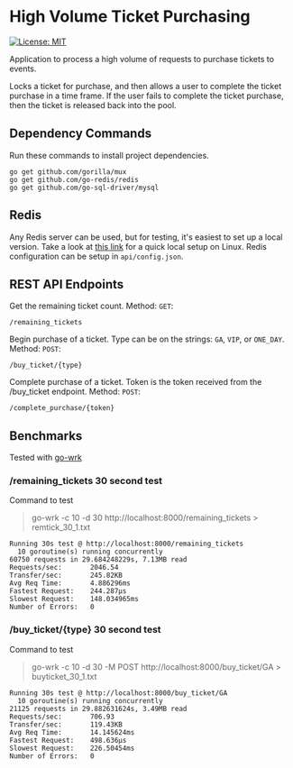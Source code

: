 # High Volume Ticket Purchasing

[![License: MIT](https://img.shields.io/badge/License-MIT-yellow.svg)](https://opensource.org/licenses/MIT)

Application to process a high volume of requests to purchase tickets to events.

Locks a ticket for purchase, and then allows a user to complete the ticket purchase in a time frame. If the user fails to complete the ticket purchase, then the ticket is released back into the pool.

## Dependency Commands

Run these commands to install project dependencies.

    go get github.com/gorilla/mux
    go get github.com/go-redis/redis
    go get github.com/go-sql-driver/mysql


## Redis

Any Redis server can be used, but for testing, it's easiest to set up a local version. Take a look at [this link](https://redis.io/topics/quickstart) for a quick local setup on Linux. Redis configuration can be setup in `api/config.json`.

## REST API Endpoints

Get the remaining ticket count. Method: `GET`:

    /remaining_tickets

Begin purchase of a ticket. Type can be on the strings: `GA`, `VIP`, or `ONE_DAY`. Method: `POST`:

    /buy_ticket/{type}

Complete purchase of a ticket. Token is the token received from the /buy_ticket endpoint. Method: `POST`:

    /complete_purchase/{token}


## Benchmarks

Tested with [go-wrk](https://github.com/tsliwowicz/go-wrk)

### /remaining_tickets 30 second test

Command to test
> go-wrk -c 10 -d 30 http://localhost:8000/remaining_tickets > remtick_30_1.txt


    Running 30s test @ http://localhost:8000/remaining_tickets
      10 goroutine(s) running concurrently
    60750 requests in 29.684248229s, 7.13MB read
    Requests/sec:		2046.54
    Transfer/sec:		245.82KB
    Avg Req Time:		4.886296ms
    Fastest Request:	244.287µs
    Slowest Request:	148.034965ms
    Number of Errors:	0

### /buy_ticket/{type} 30 second test

Command to test
> go-wrk -c 10 -d 30 -M POST http://localhost:8000/buy_ticket/GA > buyticket_30_1.txt

    Running 30s test @ http://localhost:8000/buy_ticket/GA
      10 goroutine(s) running concurrently
    21125 requests in 29.882631624s, 3.49MB read
    Requests/sec:		706.93
    Transfer/sec:		119.43KB
    Avg Req Time:		14.145624ms
    Fastest Request:	498.636µs
    Slowest Request:	226.50454ms
    Number of Errors:	0
